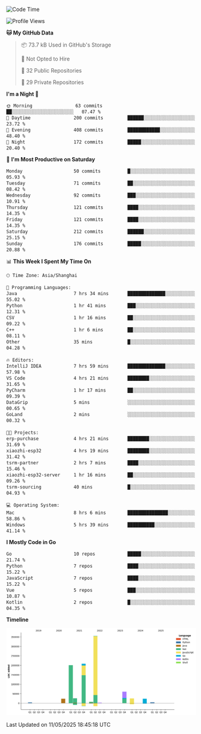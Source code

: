 <!--START_SECTION:waka-->
![Code Time](http://img.shields.io/badge/Code%20Time-4%2C152%20hrs%2057%20mins-blue)

![Profile Views](http://img.shields.io/badge/Profile%20Views-0-blue)

**🐱 My GitHub Data** 

> 📦 73.7 kB Used in GitHub's Storage 
 > 
> 🚫 Not Opted to Hire
 > 
> 📜 32 Public Repositories 
 > 
> 🔑 29 Private Repositories 
 > 
**I'm a Night 🦉** 

```text
🌞 Morning                63 commits          ██░░░░░░░░░░░░░░░░░░░░░░░   07.47 % 
🌆 Daytime                200 commits         ██████░░░░░░░░░░░░░░░░░░░   23.72 % 
🌃 Evening                408 commits         ████████████░░░░░░░░░░░░░   48.40 % 
🌙 Night                  172 commits         █████░░░░░░░░░░░░░░░░░░░░   20.40 % 
```
📅 **I'm Most Productive on Saturday** 

```text
Monday                   50 commits          █░░░░░░░░░░░░░░░░░░░░░░░░   05.93 % 
Tuesday                  71 commits          ██░░░░░░░░░░░░░░░░░░░░░░░   08.42 % 
Wednesday                92 commits          ███░░░░░░░░░░░░░░░░░░░░░░   10.91 % 
Thursday                 121 commits         ████░░░░░░░░░░░░░░░░░░░░░   14.35 % 
Friday                   121 commits         ████░░░░░░░░░░░░░░░░░░░░░   14.35 % 
Saturday                 212 commits         ██████░░░░░░░░░░░░░░░░░░░   25.15 % 
Sunday                   176 commits         █████░░░░░░░░░░░░░░░░░░░░   20.88 % 
```


📊 **This Week I Spent My Time On** 

```text
🕑︎ Time Zone: Asia/Shanghai

💬 Programming Languages: 
Java                     7 hrs 34 mins       ██████████████░░░░░░░░░░░   55.02 % 
Python                   1 hr 41 mins        ███░░░░░░░░░░░░░░░░░░░░░░   12.31 % 
CSV                      1 hr 16 mins        ██░░░░░░░░░░░░░░░░░░░░░░░   09.22 % 
C++                      1 hr 6 mins         ██░░░░░░░░░░░░░░░░░░░░░░░   08.11 % 
Other                    35 mins             █░░░░░░░░░░░░░░░░░░░░░░░░   04.28 % 

🔥 Editors: 
IntelliJ IDEA            7 hrs 59 mins       ██████████████░░░░░░░░░░░   57.98 % 
VS Code                  4 hrs 21 mins       ████████░░░░░░░░░░░░░░░░░   31.65 % 
PyCharm                  1 hr 17 mins        ██░░░░░░░░░░░░░░░░░░░░░░░   09.39 % 
DataGrip                 5 mins              ░░░░░░░░░░░░░░░░░░░░░░░░░   00.65 % 
GoLand                   2 mins              ░░░░░░░░░░░░░░░░░░░░░░░░░   00.32 % 

🐱‍💻 Projects: 
erp-purchase             4 hrs 21 mins       ████████░░░░░░░░░░░░░░░░░   31.69 % 
xiaozhi-esp32            4 hrs 19 mins       ████████░░░░░░░░░░░░░░░░░   31.42 % 
tsrm-partner             2 hrs 7 mins        ████░░░░░░░░░░░░░░░░░░░░░   15.46 % 
xiaozhi-esp32-server     1 hr 16 mins        ██░░░░░░░░░░░░░░░░░░░░░░░   09.26 % 
tsrm-sourcing            40 mins             █░░░░░░░░░░░░░░░░░░░░░░░░   04.93 % 

💻 Operating System: 
Mac                      8 hrs 6 mins        ███████████████░░░░░░░░░░   58.86 % 
Windows                  5 hrs 39 mins       ██████████░░░░░░░░░░░░░░░   41.14 % 
```

**I Mostly Code in Go** 

```text
Go                       10 repos            █████░░░░░░░░░░░░░░░░░░░░   21.74 % 
Python                   7 repos             ████░░░░░░░░░░░░░░░░░░░░░   15.22 % 
JavaScript               7 repos             ████░░░░░░░░░░░░░░░░░░░░░   15.22 % 
Vue                      5 repos             ███░░░░░░░░░░░░░░░░░░░░░░   10.87 % 
Kotlin                   2 repos             █░░░░░░░░░░░░░░░░░░░░░░░░   04.35 % 
```



**Timeline**

![Lines of Code chart](https://raw.githubusercontent.com/youtiaoguagua/youtiaoguagua/master/assets/bar_graph.png)


 Last Updated on 11/05/2025 18:45:18 UTC
<!--END_SECTION:waka-->